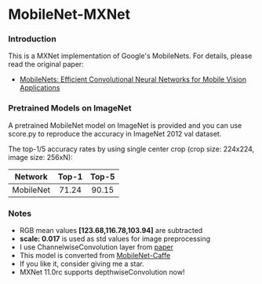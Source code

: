 # MobileNet-MXNet

### Introduction

This is a MXNet implementation of Google's MobileNets. For details, please read the original paper:
- [MobileNets: Efficient Convolutional Neural Networks for Mobile Vision Applications](https://arxiv.org/abs/1704.04861)


### Pretrained Models on ImageNet

A pretrained MobileNet model on ImageNet is provided and you can use score.py to reproduce the accuracy in ImageNet 2012 val dataset.

The top-1/5 accuracy rates by using single center crop (crop size: 224x224, image size: 256xN):

Network|Top-1|Top-5|
:---:|:---:|:---:|
MobileNet| 71.24| 90.15|


### Notes

- RGB mean values **[123.68,116.78,103.94]** are subtracted
- **scale: 0.017** is used as std values for image preprocessing
- I use ChannelwiseConvolution layer from [paper](https://github.com/cypw/CRU-Net)
- This model is converted from [MobileNet-Caffe](https://github.com/shicai/MobileNet-Caffe)
- If you like it, consider giving me a star.
- MXNet 11.0rc supports depthwiseConvolution now!
